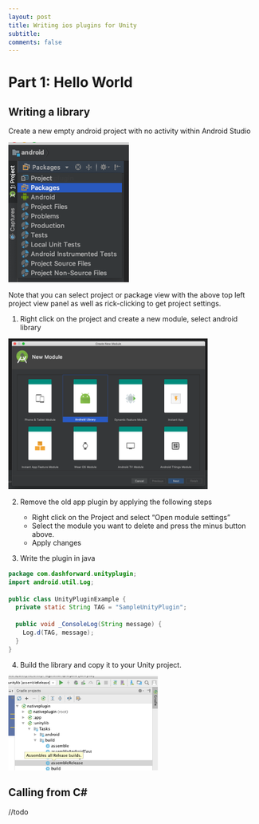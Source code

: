 ```yaml
---
layout: post
title: Writing ios plugins for Unity
subtitle: 
comments: false
---
```


# Part 1: Hello World

## Writing a library

Create a new empty android project with no activity within Android Studio

<img src="./img/writing-android-plugin-001.png">


Note that you can select project or package view with the above top left project view panel as well as rick-clicking to get project settings.

1) Right click on the project and create a new module, select android library

<img src="./img/writing-android-plugin-002.png" width="400">

2) Remove the old app plugin by applying the following steps

    * Right click on the Project and select “Open module settings”
    * Select the module you want to delete and press the minus button above.
    * Apply changes

3) Write the plugin in java

```java
package com.dashforward.unityplugin;
import android.util.Log;

public class UnityPluginExample {
  private static String TAG = "SampleUnityPlugin";

  public void _ConsoleLog(String message) {
    Log.d(TAG, message);
  }
}
```

4) Build the library and copy it to your Unity project.

<img src="./img/writing-android-plugin-003.png" width="300">


## Calling from C#

//todo
